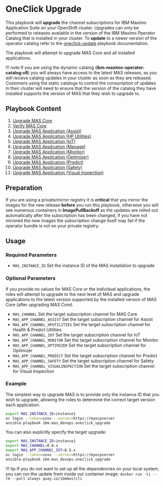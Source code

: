 OneClick Upgrade
===============================================================================
This playbook will **upgrade** the channel subscriptions for IBM Maximo Application Suite on your OpenShift cluster.  Upgrades can only be performed to releases available in the  version of the IBM Maximo Pperator Catalog that is installed in your cluster.  To **update** to a newer version of the operator catalog refer to the [oneclick-update](oneclick-update.md) playbook documentation.

The playbook will attempt to upgrade MAS Core and all installed applications.

!!! note
    If you are using the dynamic catalog (**ibm-maximo-operator-catalog:v8**) you will always have access to the latest MAS releases, as you will recieve catalog updates in your cluster as soon as they are released.  Customers using the static catalogs to control the consumption of updates in their cluster will need to ensure that the version of the catalog they have installed supports the version of MAS that they wish to upgrade to.


Playbook Content
-------------------------------------------------------------------------------
1. [Upgrade MAS Core](../roles/suite_upgrade.md)
1. [Verify MAS Core](../roles/suite_verify.md)
2. [Upgrade MAS Application (Assist)](../roles/suite_app_upgrade.md)
3. [Upgrade MAS Application (HP Utilities)](../roles/suite_app_upgrade.md)
4. [Upgrade MAS Application (IoT)](../roles/suite_app_upgrade.md)
5. [Upgrade MAS Application (Manage)](../roles/suite_app_upgrade.md)
6. [Upgrade MAS Application (Monitor)](../roles/suite_app_upgrade.md)
7. [Upgrade MAS Application (Optimizer)](../roles/suite_app_upgrade.md)
8. [Upgrade MAS Application (Predict)](../roles/suite_app_upgrade.md)
9. [Upgrade MAS Application (Safety)](../roles/suite_app_upgrade.md)
10. [Upgrade MAS Application (Visual Inspection)](../roles/suite_app_upgrade.md)


Preparation
-------------------------------------------------------------------------------
If you are using a private/mirror registry it is **critical** that you mirror the images for the new release **before** you run this playbook, otherwise you will see numerous containers in **ImagePullBackoff** as the updates are rolled out automatically after the subscription has been changed, if you have not mirrored the new images the subscription change itself may fail if the operator bundle is not on your private registry.


Usage
-------------------------------------------------------------------------------
### Required Parameters
- `MAS_INSTANCE_ID` Set the instance ID of the MAS installation to upgrade

### Optional Parameters
If you provide no values for MAS Core or the individual applications, the roles will attempt to upgrade to the next level of MAS and upgrade applications to the latest version supported by the installed version of MAS Core (after upgrading MAS Core).

- `MAS_CHANNEL` Set the target subscription channel for MAS Core
- `MAS_APP_CHANNEL_ASSIST` Set the target subscription channel for Assist
- `MAS_APP_CHANNEL_HPUTILITIES` Set the target subscription channel for Health & Predict Utilities
- `MAS_APP_CHANNEL_IOT` Set the target subscription channel for IoT
- `MAS_APP_CHANNEL_MONITOR` Set the target subscription channel for Monitor
- `MAS_APP_CHANNEL_OPTIMIZER` Set the target subscription channel for Optimizer
- `MAS_APP_CHANNEL_PREDICT` Set the target subscription channel for Predict
- `MAS_APP_CHANNEL_SAFETY` Set the target subscription channel for Safety
- `MAS_APP_CHANNEL_VISUALINSPECTION` Set the target subscription channel for Visual Inspection

### Example
The simplest way to upgrade MAS is to provide only the instance ID that you wish to upgrade, allowing the roles to determine the correct target version each application.

```bash
export MAS_INSTANCE_ID=instance1
oc login --token=xxxx --server=https://myocpserver
ansible-playbook ibm.mas_devops.oneclick_upgrade
```

You can also explicitly specify the target upgrade:

```bash
export MAS_INSTANCE_ID=instance1
export MAS_CHANNEL=8.8.x
export MAS_APP_CHANNEL_IOT=8.5.x
oc login --token=xxxx --server=https://myocpserver
ansible-playbook ibm.mas_devops.oneclick_upgrade
```

!!! tip
    If you do not want to set up all the dependencies on your local system, you can run the update from inside our container image: `docker run -ti --rm --pull always quay.io/ibmmas/cli`
